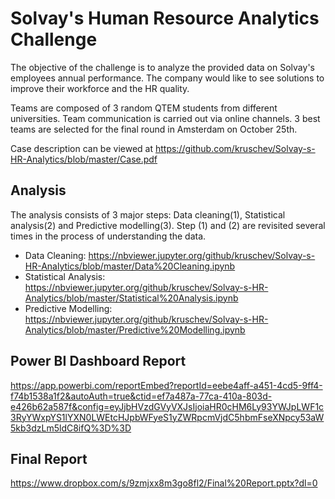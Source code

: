 # Solvay's Human Resource Analytics Challenge

The objective of the challenge is to analyze the provided data on Solvay's employees annual performance. The company would like to see solutions to improve their workforce and the HR quality.

Teams are composed of 3 random QTEM students from different universities. Team communication is carried out via online channels. 3 best teams are selected for the final round in Amsterdam on October 25th.

Case description can be viewed at https://github.com/kruschev/Solvay-s-HR-Analytics/blob/master/Case.pdf

## Analysis

The analysis consists of 3 major steps: Data cleaning(1), Statistical analysis(2) and Predictive modelling(3). Step (1) and (2) are revisited several times in the process of understanding the data.

- Data Cleaning: https://nbviewer.jupyter.org/github/kruschev/Solvay-s-HR-Analytics/blob/master/Data%20Cleaning.ipynb
- Statistical Analysis: https://nbviewer.jupyter.org/github/kruschev/Solvay-s-HR-Analytics/blob/master/Statistical%20Analysis.ipynb
- Predictive Modelling: https://nbviewer.jupyter.org/github/kruschev/Solvay-s-HR-Analytics/blob/master/Predictive%20Modelling.ipynb

## Power BI Dashboard Report
https://app.powerbi.com/reportEmbed?reportId=eebe4aff-a451-4cd5-9ff4-f74b1538a1f2&autoAuth=true&ctid=ef7a487a-77ca-410a-803d-e426b62a587f&config=eyJjbHVzdGVyVXJsIjoiaHR0cHM6Ly93YWJpLWF1c3RyYWxpYS1lYXN0LWEtcHJpbWFyeS1yZWRpcmVjdC5hbmFseXNpcy53aW5kb3dzLm5ldC8ifQ%3D%3D

## Final Report
https://www.dropbox.com/s/9zmjxx8m3go8fl2/Final%20Report.pptx?dl=0
